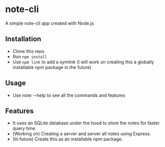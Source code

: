 # note-cli
A simple note-cli app created with Node.js

## Installation
- Clone this repo
- Run `npm install`
- Use `npm link` to add a symlink (I will work on creating this a globally installable npm package in the future)

## Usage
- Use note --help to see all the commands and features

## Features
- It uses an SQLite database under the hood to store the notes for faster query time.
- (Working on) Creating a server and server all notes using Express.
- (In future) Create this as an installable npm package.
